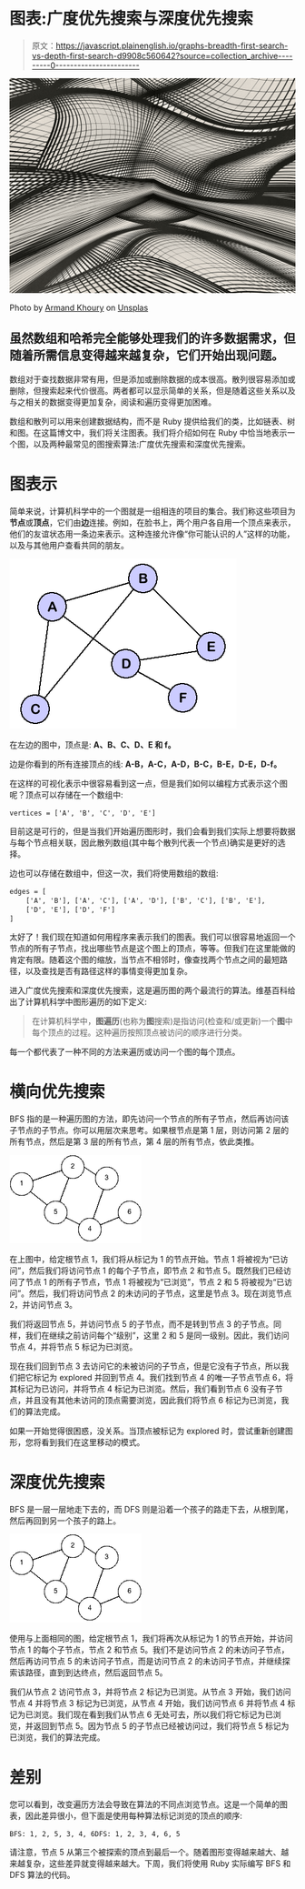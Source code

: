 # 图表:广度优先搜索与深度优先搜索

> 原文：<https://javascript.plainenglish.io/graphs-breadth-first-search-vs-depth-first-search-d9908c560642?source=collection_archive---------0----------------------->

![](img/4f33fa11ec2c30d050f545423141f75e.png)

Photo by [Armand Khoury](https://unsplash.com/@armand_khoury?utm_source=unsplash&utm_medium=referral&utm_content=creditCopyText) on [Unsplas](https://unsplash.com/s/photos/graph?utm_source=unsplash&utm_medium=referral&utm_content=creditCopyText)

## 虽然数组和哈希完全能够处理我们的许多数据需求，但随着所需信息变得越来越复杂，它们开始出现问题。

数组对于查找数据非常有用，但是添加或删除数据的成本很高。散列很容易添加或删除，但搜索起来代价很高。两者都可以显示简单的关系，但是随着这些关系以及与之相关的数据变得更加复杂，阅读和遍历变得更加困难。

数组和散列可以用来创建数据结构，而不是 Ruby 提供给我们的类，比如链表、树和图。在这篇博文中，我们将关注图表。我们将介绍如何在 Ruby 中恰当地表示一个图，以及两种最常见的图搜索算法:广度优先搜索和深度优先搜索。

# 图表示

简单来说，计算机科学中的一个图就是一组相连的项目的集合。我们称这些项目为**节点**或**顶点**，它们由**边**连接。例如，在脸书上，两个用户各自用一个顶点来表示，他们的友谊状态用一条边来表示。这种连接允许像“你可能认识的人”这样的功能，以及与其他用户查看共同的朋友。

![](img/fccf4a21f195a76a020f13e752223a59.png)

在左边的图中，顶点是: **A、B、C、D、E 和 f。**

边是你看到的所有连接顶点的线: **A-B，A-C，A-D，B-C，B-E，D-E，D-f。**

在这样的可视化表示中很容易看到这一点，但是我们如何以编程方式表示这个图呢？顶点可以存储在一个数组中:

```
vertices = ['A', 'B', 'C', 'D', 'E']
```

目前这是可行的，但是当我们开始遍历图形时，我们会看到我们实际上想要将数据与每个节点相关联，因此散列数组(其中每个散列代表一个节点)确实是更好的选择。

边也可以存储在数组中，但这一次，我们将使用数组的数组:

```
edges = [
    ['A', 'B'], ['A', 'C'], ['A', 'D'], ['B', 'C'], ['B', 'E'],
    ['D', 'E'], ['D', 'F']
]
```

太好了！我们现在知道如何用程序来表示我们的图表。我们可以很容易地返回一个节点的所有子节点，找出哪些节点是这个图上的顶点，等等。但我们在这里能做的肯定有限。随着这个图的缩放，当节点不相邻时，像查找两个节点之间的最短路径，以及查找是否有路径这样的事情变得更加复杂。

进入广度优先搜索和深度优先搜索，这是遍历图的两个最流行的算法。维基百科给出了计算机科学中图形遍历的如下定义:

> 在计算机科学中，**图遍历**(也称为**图**搜索)是指访问(检查和/或更新)一个**图**中每个顶点的过程。这种遍历按照顶点被访问的顺序进行分类。

每一个都代表了一种不同的方法来遍历或访问一个图的每个顶点。

# 横向优先搜索

BFS 指的是一种遍历图的方法，即先访问一个节点的所有子节点，然后再访问该子节点的子节点。你可以用层次来思考。如果根节点是第 1 层，则访问第 2 层的所有节点，然后是第 3 层的所有节点，第 4 层的所有节点，依此类推。

![](img/a41e3964ad5414a012513c9c962da11b.png)

在上图中，给定根节点 1，我们将从标记为 1 的节点开始。节点 1 将被视为“已访问”，然后我们将访问节点 1 的每个子节点，即节点 2 和节点 5。既然我们已经访问了节点 1 的所有子节点，节点 1 将被视为“已浏览”，节点 2 和 5 将被视为“已访问”。然后，我们将访问节点 2 的未访问的子节点，这里是节点 3。现在浏览节点 2，并访问节点 3。

我们将返回节点 5，并访问节点 5 的子节点，而不是转到节点 3 的子节点。同样，我们在继续之前访问每个“级别”，这里 2 和 5 是同一级别。因此，我们访问节点 4，并将节点 5 标记为已浏览。

现在我们回到节点 3 去访问它的未被访问的子节点，但是它没有子节点，所以我们把它标记为 explored 并回到节点 4。我们找到节点 4 的唯一子节点节点 6，将其标记为已访问，并将节点 4 标记为已浏览。然后，我们看到节点 6 没有子节点，并且没有其他未访问的顶点需要浏览，因此我们将节点 6 标记为已浏览，我们的算法完成。

如果一开始觉得很困惑，没关系。当顶点被标记为 explored 时，尝试重新创建图形，您将看到我们在这里移动的模式。

# 深度优先搜索

BFS 是一层一层地走下去的，而 DFS 则是沿着一个孩子的路走下去，从根到尾，然后再回到另一个孩子的路上。

![](img/a41e3964ad5414a012513c9c962da11b.png)

使用与上面相同的图，给定根节点 1，我们将再次从标记为 1 的节点开始，并访问节点 1 的每个子节点，节点 2 和节点 5。我们不是访问节点 2 的未访问子节点，然后再访问节点 5 的未访问子节点，而是访问节点 2 的未访问子节点，并继续探索该路径，直到到达终点，然后返回节点 5。

我们从节点 2 访问节点 3，并将节点 2 标记为已浏览。从节点 3 开始，我们访问节点 4 并将节点 3 标记为已浏览，从节点 4 开始，我们访问节点 6 并将节点 4 标记为已浏览。我们现在看到我们从节点 6 无处可去，所以我们将它标记为已浏览，并返回到节点 5。因为节点 5 的子节点已经被访问过，我们将节点 5 标记为已浏览，我们的算法完成。

# 差别

您可以看到，改变遍历方法会导致在算法的不同点浏览节点。这是一个简单的图表，因此差异很小，但下面是使用每种算法标记浏览的顶点的顺序:

```
BFS: 1, 2, 5, 3, 4, 6DFS: 1, 2, 3, 4, 6, 5
```

请注意，节点 5 从第三个被探索的顶点到最后一个。随着图形变得越来越大、越来越复杂，这些差异就变得越来越大。下周，我们将使用 Ruby 实际编写 BFS 和 DFS 算法的代码。